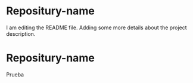 # Repositury-name
I am editing the README file. Adding some more details about the project description.
# Repositury-name
Prueba
